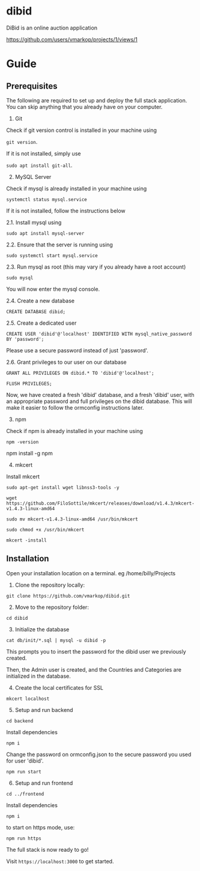 # dibid
DiBid is an online auction application

https://github.com/users/vmarkop/projects/1/views/1

# Guide

## Prerequisites

The following are required to set up and deploy the full stack application.
You can skip anything that you already have on your computer.

1. Git

Check if git version control is installed in your machine using

`git version`.

If it is not installed, simply use

`sudo apt install git-all`.

2. MySQL Server

Check if mysql is already installed in your machine using

`systemctl status mysql.service`

If it is not installed, follow the instructions below

2.1. Install mysql using

`sudo apt install mysql-server`

2.2. Ensure that the server is running using

`sudo systemctl start mysql.service`

2.3. Run mysql as root (this may vary if you already have a root account)

`sudo mysql`

You will now enter the mysql console.

2.4. Create a new database

`CREATE DATABASE dibid;`

2.5. Create a dedicated user

`CREATE USER 'dibid'@'localhost' IDENTIFIED WITH mysql_native_password BY 'password';`

Please use a secure password instead of just 'password'.

2.6. Grant privileges to our user on our database

`GRANT ALL PRIVILEGES ON dibid.* TO 'dibid'@'localhost';`

`FLUSH PRIVILEGES;`

Now, we have created a fresh 'dibid' database, and a fresh 'dibid' user, with an appropriate password and full privileges on the dibid database. This will make it easier to follow the ormconfig instructions later.

3. npm

Check if npm is already installed in your machine using

`npm -version`

npm install -g npm

4. mkcert

Install mkcert

`sudo apt-get install wget libnss3-tools -y`

`wget https://github.com/FiloSottile/mkcert/releases/download/v1.4.3/mkcert-v1.4.3-linux-amd64`

`sudo mv mkcert-v1.4.3-linux-amd64 /usr/bin/mkcert`

`sudo chmod +x /usr/bin/mkcert`

`mkcert -install`


## Installation

Open your installation location on a terminal. eg /home/billy/Projects

1. Clone the repository locally:

`git clone https://github.com/vmarkop/dibid.git`

2. Move to the repository folder:

`cd dibid`

3. Initialize the database

`cat db/init/*.sql | mysql -u dibid -p`

This prompts you to insert the password for the dibid user we previously created.

Then, the Admin user is created, and the Countries and Categories are initialized in the database.

4. Create the local certificates for SSL

`mkcert localhost`

5. Setup and run backend

`cd backend`

Install dependencies

`npm i`

Change the password on ormconfig.json to the secure password you used for user 'dibid'.

`npm run start`

6. Setup and run frontend

`cd ../frontend`

Install dependencies

`npm i`

to start on https mode, use:

`npm run https`

The full stack is now ready to go!

Visit `https://localhost:3000` to get started.